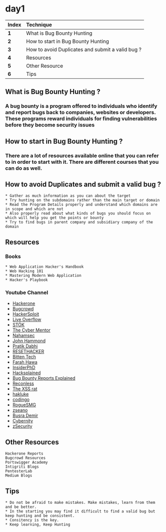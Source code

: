 # day1

| Index | Technique |
| :--- | :--- |
| **1** | What is Bug Bounty Hunting |
| **2** | How to start in Bug Bounty Hunting |
| **3** | How to avoid Duplicates and submit a valid bug ? |
| **4** | Resources |
| **5** | Other Resource |
| **6** | Tips |

## What is Bug Bounty Hunting ?

### A bug bounty is a program offered to individuals who identify and report bugs back to companies, websites or developers. These programs reward individuals for finding vulnerabilities before they become security issues

## How to start in Bug Bounty Hunting ?

### There are a lot of resources available online that you can refer to in order to start with it. There are different courses that you can do as well.

## How to avoid Duplicates and submit a valid bug ?

```text
* Gather as much information as you can about the target
* Try hunting on the subdomains rather than the main target or domain
* Read the Program Details properly and understand which domains are in scope and which are not
* Also properly read about what kinds of bugs you should focus on which will help you get the points or bounty
* Try to find bugs in parent company and subsidiary company of the domain
```

## Resources

### Books

```text
* Web Application Hacker's Handbook
* Web Hacking 101 
* Mastering Modern Web Application 
* Hacker's Playbook
```

### Youtube Channel

* [Hackerone](https://www.youtube.com/channel/UCsgzmECky2Q9lQMWzDwMhYw)
* [Bugcrowd](https://www.youtube.com/channel/UCo1NHk_bgbAbDBc4JinrXww)
* [HackerSploit](https://www.youtube.com/channel/UC0ZTPkdxlAKf-V33tqXwi3Q)
* [Live Overflow](https://www.youtube.com/channel/UClcE-kVhqyiHCcjYwcpfj9w)
* [STÖK](https://www.youtube.com/channel/UCQN2DsjnYH60SFBIA6IkNwg)
* [The Cyber Mentor](https://www.youtube.com/channel/UC0ArlFuFYMpEewyRBzdLHiw)
* [Nahamsec](https://www.youtube.com/channel/UCCZDt7MuC3Hzs6IH4xODLBw)
* [John Hammond](https://www.youtube.com/channel/UCVeW9qkBjo3zosnqUbG7CFw)
* [Pratik Dabhi](https://www.youtube.com/channel/UCszyA_7DVMz63bI30NW2a_g)
* [RESETHACKER](https://www.youtube.com/channel/UChQSrDKLm8NkSsgqZZYtKZA)
* [Bitten Tech](https://www.youtube.com/channel/UC3PsooDxvFG0aEBe4JVtAbg)
* [Farah Hawa](https://www.youtube.com/channel/UCq9IyPMXiwD8yBFHkxmN8zg)
* [InsiderPhD](https://www.youtube.com/channel/UCPiN9NPjIer8Do9gUFxKv7A)
* [Hacksplained](https://www.youtube.com/channel/UCyv6ItVqQPnlFFi2zLxlzXA)
* [Bug Bounty Reports Explained](https://www.youtube.com/channel/UCZDyl7G-Lq-EMVO8PfDFp9g)
* [Reconless](https://www.youtube.com/channel/UCCp25j1Zh9vc_WFm-nB9fhQ)
* [The XSS rat](https://www.youtube.com/channel/UCjBhClJ59W4hfUly51i11hg)
* [hakluke](https://www.youtube.com/channel/UCCzvz8jsulXm27Cd6k3vzyg)
* [codingo](https://www.youtube.com/channel/UCUfO02gdMDXgOJWdv_jiLMg)
* [RogueSMG](https://www.youtube.com/channel/UC855OCrjl7C3elK8VfEZoHw)
* [zseano](https://www.youtube.com/channel/UCCUFgj-52_ryvpQUacylRpg)
* [Busra Demir](https://www.youtube.com/channel/UCksdNO8hAiOQoWZhEXhyyZA)
* [Cybernity](https://www.youtube.com/channel/UCBw5qqM8xdENgL6bpKHOmGQ)
* [zSecurity](https://www.youtube.com/c/zsecurity)

## Other Resources

```text
Hackerone Reports
Bugcrowd Resources
Portswigger Academy
Intigriti Blogs
PentesterLab
Medium Blogs
```

## Tips

```text
* Do not be afraid to make mistakes. Make mistakes, learn from them and be better.
* In the starting you may find it difficult to find a valid bug but keep hunting and be consistent. 
* Consitency is the key. 
* Keep learning, Keep Hunting
```

